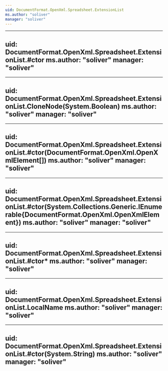 ```yaml
---
uid: DocumentFormat.OpenXml.Spreadsheet.ExtensionList
ms.author: "soliver"
manager: "soliver"
---
```


---
uid: DocumentFormat.OpenXml.Spreadsheet.ExtensionList.#ctor
ms.author: "soliver"
manager: "soliver"
---

---
uid: DocumentFormat.OpenXml.Spreadsheet.ExtensionList.CloneNode(System.Boolean)
ms.author: "soliver"
manager: "soliver"
---

---
uid: DocumentFormat.OpenXml.Spreadsheet.ExtensionList.#ctor(DocumentFormat.OpenXml.OpenXmlElement[])
ms.author: "soliver"
manager: "soliver"
---

---
uid: DocumentFormat.OpenXml.Spreadsheet.ExtensionList.#ctor(System.Collections.Generic.IEnumerable{DocumentFormat.OpenXml.OpenXmlElement})
ms.author: "soliver"
manager: "soliver"
---

---
uid: DocumentFormat.OpenXml.Spreadsheet.ExtensionList.#ctor*
ms.author: "soliver"
manager: "soliver"
---

---
uid: DocumentFormat.OpenXml.Spreadsheet.ExtensionList.LocalName
ms.author: "soliver"
manager: "soliver"
---

---
uid: DocumentFormat.OpenXml.Spreadsheet.ExtensionList.#ctor(System.String)
ms.author: "soliver"
manager: "soliver"
---
